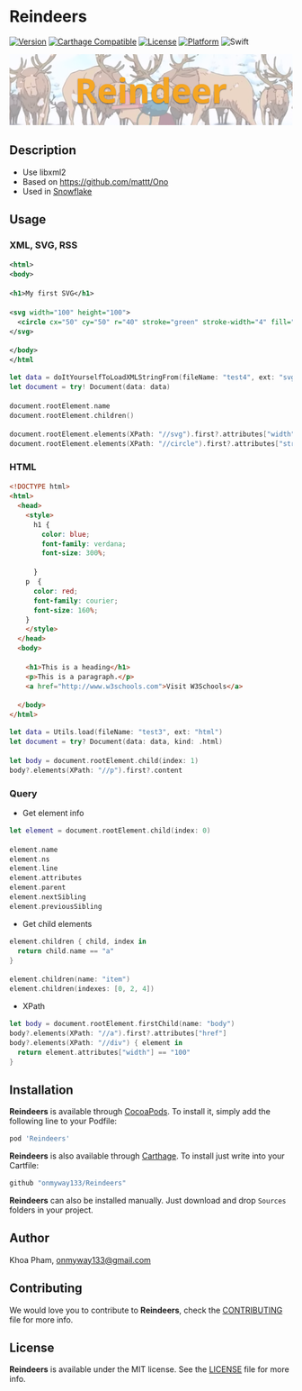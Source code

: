 # Reindeers

[![Version](https://img.shields.io/cocoapods/v/Reindeers.svg?style=flat)](http://cocoadocs.org/docsets/Reindeers)
[![Carthage Compatible](https://img.shields.io/badge/Carthage-compatible-4BC51D.svg?style=flat)](https://github.com/Carthage/Carthage)
[![License](https://img.shields.io/cocoapods/l/Reindeers.svg?style=flat)](http://cocoadocs.org/docsets/Reindeers)
[![Platform](https://img.shields.io/cocoapods/p/Reindeers.svg?style=flat)](http://cocoadocs.org/docsets/Reindeers)
![Swift](https://img.shields.io/badge/%20in-swift%204.0-orange.svg)

![](Screenshots/Banner.png)

## Description

- Use libxml2
- Based on https://github.com/mattt/Ono
- Used in [Snowflake](https://github.com/onmyway133/Snowflake)

## Usage

### XML, SVG, RSS

```xml
<html>
<body>

<h1>My first SVG</h1>

<svg width="100" height="100">
  <circle cx="50" cy="50" r="40" stroke="green" stroke-width="4" fill="yellow" />
</svg>

</body>
</html
```

```swift
let data = doItYourselfToLoadXMLStringFrom(fileName: "test4", ext: "svg")
let document = try! Document(data: data)

document.rootElement.name
document.rootElement.children()

document.rootElement.elements(XPath: "//svg").first?.attributes["width"]
document.rootElement.elements(XPath: "//circle").first?.attributes["stroke"]
```

### HTML

```html
<!DOCTYPE html>
<html>
  <head>
    <style>
      h1 {
        color: blue;
        font-family: verdana;
        font-size: 300%;

      }
    p  {
      color: red;
      font-family: courier;
      font-size: 160%;
    }
    </style>
  </head>
  <body>

    <h1>This is a heading</h1>
    <p>This is a paragraph.</p>
    <a href="http://www.w3schools.com">Visit W3Schools</a>
    
  </body>
</html>
```

```swift
let data = Utils.load(fileName: "test3", ext: "html")
let document = try? Document(data: data, kind: .html)

let body = document.rootElement.child(index: 1)
body?.elements(XPath: "//p").first?.content
```

### Query

- Get element info

```swift
let element = document.rootElement.child(index: 0)

element.name
element.ns
element.line
element.attributes
element.parent
element.nextSibling
element.previousSibling
```

- Get child elements

```swift
element.children { child, index in
  return child.name == "a"
}

element.children(name: "item")
element.children(indexes: [0, 2, 4])
```

- XPath

```swift
let body = document.rootElement.firstChild(name: "body")
body?.elements(XPath: "//a").first?.attributes["href"]
body?.elements(XPath: "//div") { element in
  return element.attributes["width"] == "100"
}
```

## Installation

**Reindeers** is available through [CocoaPods](http://cocoapods.org). To install
it, simply add the following line to your Podfile:

```ruby
pod 'Reindeers'
```

**Reindeers** is also available through [Carthage](https://github.com/Carthage/Carthage).
To install just write into your Cartfile:

```ruby
github "onmyway133/Reindeers"
```

**Reindeers** can also be installed manually. Just download and drop `Sources` folders in your project.

## Author

Khoa Pham, onmyway133@gmail.com

## Contributing

We would love you to contribute to **Reindeers**, check the [CONTRIBUTING](https://github.com/onmyway133/Reindeers/blob/master/CONTRIBUTING.md) file for more info.

## License

**Reindeers** is available under the MIT license. See the [LICENSE](https://github.com/onmyway133/Reindeers/blob/master/LICENSE.md) file for more info.
